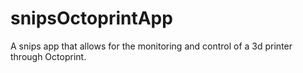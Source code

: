 # snipsOctoprintApp
A snips app that allows for the monitoring and control of a 3d printer through Octoprint.
